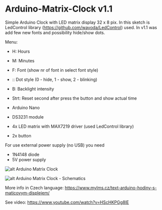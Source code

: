# Arduino-Matrix-Clock v1.1

Simple Arduino Clock with LED matrix display 32 x 8 pix. In this sketch is LedControl library (https://github.com/wayoda/LedControl) used. In v1.1 was add few new fonts and possibility hide/show dots.

Menu:
- H: Hours
- M: Minutes
- F: Font (show nr of font in select font style)
- :: Dot style (0 - hide, 1 - show, 2 - blinking)
- B: Backlight intensity
- Strt: Reset second after press the button and show actual time

- Arduino Nano
- DS3231 module
- 4x LED matrix with MAX7219 driver (used LedControl library)
- 2x button

For use external power supply (no USB) you need
- 1N4148 diode
- 5V power supply

![alt Arduino Matrix Clock](https://www.mylms.cz/obrazky/elektronika/arduino-matrix-clock-1.jpg)

![alt Arduino Matrix Clock - Schematics](https://www.mylms.cz/obrazky/elektronika/arduino-matrix-clock-9.png)



More info in Czech language: https://www.mylms.cz/text-arduino-hodiny-s-maticovym-displejem/

See video: https://www.youtube.com/watch?v=HScHKPGg8lE
